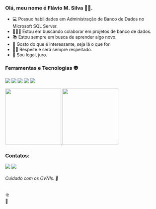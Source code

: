 ### Olá, meu nome é Flávio M. Silva 🏳️‍🌈.

- 💻 Possuo habilidades em Administração de Banco de Dados no Microsoft SQL Server.
- 🙋🏻‍♂️ Estou em buscando colaborar em projetos de banco de dados.
- 📚 Estou sempre em busca de aprender algo novo.
- 🧩 Gosto do que é interessante, seja lá o que for.
- 🤝🏻 Respeite e será sempre respeitado.
- 🐻 Sou legal, juro.

### Ferramentas e Tecnologias 👽

<img loading="lazy" src="https://img.shields.io/badge/Git-F05032.svg?style=for-the-badge&logo=Git&logoColor=white"/> <img loading="lazy" src="https://img.shields.io/badge/Microsoft%20SQL%20Server-CC2927.svg?style=for-the-badge&logo=Microsoft-SQL-Server&logoColor=white"/> <img loading="lazy" src="https://img.shields.io/badge/PostgreSQL-4169E1.svg?style=for-the-badge&logo=PostgreSQL&logoColor=white"/> <img loading="lazy" src="https://img.shields.io/badge/Microsoft%20Azure-0078D4.svg?style=for-the-badge&logo=Microsoft-Azure&logoColor=white"/> <img loading="lazy" src="https://img.shields.io/badge/UML-FABD14.svg?style=for-the-badge&logo=UML&logoColor=black"/> 



<div>
<a href="https://github.com/flavioms86">
<img loading="lazy" height="180em" src="https://github-readme-stats.vercel.app/api?username=flavioms86&show_icons=true&theme=vue-dark"/>
<img loading="lazy" height="180em" src="https://github-readme-stats.vercel.app/api/top-langs/?username=flavioms86&layout=donut&theme=vue-dark"/>
</div>


### Contatos:

<div>

<a href = "mailto:flavioms86@hotmail.com"><img loading="lazy" src="https://img.shields.io/badge/Microsoft%20Outlook-0078D4.svg?style=for-the-badge&logo=Microsoft-Outlook&logoColor=white" target="_blank"></a>
<a href="https://www.linkedin.com/in/flaviomsilva" target="_blank"><img loading="lazy" src="https://img.shields.io/badge/LinkedIn-0A66C2.svg?style=for-the-badge&logo=LinkedIn&logoColor=white" target="_blank"></a> 

 
###### Cuidado com os OVNIs. 👾

</div>
🛸
<br/>
🐄
          
<!--
**flavioms86/flavioms86** is a ✨ _special_ ✨ repository because its `README.md` (this file) appears on your GitHub profile.

Here are some ideas to get you started:

- 🔭 I’m currently working on ...
- 🌱 I’m currently learning ...
- 👯 I’m looking to collaborate on ...
- 🤔 I’m looking for help with ...
- 💬 Ask me about ...
- 📫 How to reach me: ...
- 😄 Pronouns: ...
- ⚡ Fun fact: ...
-->
